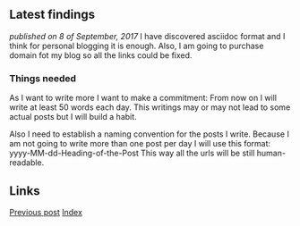 ## Latest findings
_published on 8 of September, 2017_
I have discovered asciidoc format and I think for personal blogging it is enough.
Also, I am going to purchase domain fot my blog so all the links could be fixed.

### Things needed
As I want to write more I want to make a commitment:
From now on I will write at least 50 words each day.
This writings may or may not lead to some actual posts
but I will build a habit.

Also I need to establish a naming convention for the 
posts I write.
Because I am not going to write more than one post
per day I will use this format:
yyyy-MM-dd-Heading-of-the-Post
This way all the urls will be still human-readable.

## Links
[Previous post](http://contpetrov.github.io/blog5)
[Index](http://contpetrov.github.io/index)
